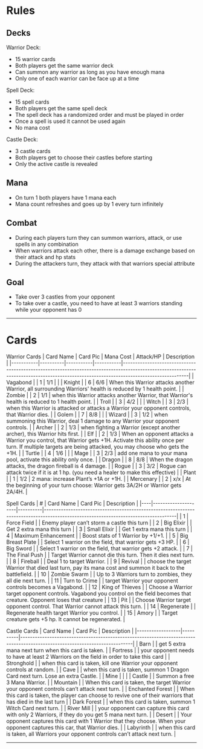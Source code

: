 # Rules

## Decks
Warrior Deck: 
- 15 warrior cards
- Both players get the same warrior deck
- Can summon any warrior as long as you have enough mana
- Only one of each warrior can be face up at a time

Spell Deck:
- 15 spell cards
- Both players get the same spell deck
- The spell deck has a randomized order and must be played in order
- Once a spell is used it cannot be used again
- No mana cost

Castle Deck:
- 3 castle cards
- Both players get to choose their castles before starting
- Only the active castle is revealed

## Mana
- On turn 1 both players have 1 mana each
- Mana count refreshes and goes up by 1 every turn infinitely

## Combat
- During each players turn they can summon warriors, attack, or use spells in any combination
- When warriors attack each other, there is a damage exchange based on their attack and hp stats
- During the attackers turn, they attack with that warriors special attribute

## Goal
- Take over 3 castles from your opponent
- To take over a castle, you need to have at least 3 warriors standing while your opponent has 0

---

# Cards
Warrior Cards
| Card Name | Card Pic | Mana Cost | Attack/HP | Description                                                                                                                                                                           |
|-----------|----------|-----------|-----------|---------------------------------------------------------------------------------------------------------------------------------------------------------------------------------------|
| Vagabond  |          | 1         | 1/1       |                                                                                                                                                                                       |
| Knight    |          | 6         | 6/6       | When this Warrior attacks another Warrior, all surrounding Warriors' health is reduced by 1 health point.                                                                             |
| Zombie    |          | 2         | 1/1       | when this Warrior attacks another Warrior, that Warrior's health is reduced to 1 health point.                                                                                        |
| Troll     |          | 3         | 4/2       |                                                                                                                                                                                       |
| Witch     |          | 3         | 2/3       | when this Warrior is attacked or attacks a Warrior your opponent controls, that Warrior dies.                                                                                         |
| Golem     |          | 7         | 8/8       |                                                                                                                                                                                       |
| Wizard    |          | 3         | 1/2       | when summoning this Warrior, deal 1 damage to any Warrior your opponent controls.                                                                                                     |
| Archer    |          | 2         | 1/3       | when fighting a Warrior (except another archer), this Warrior hits first.                                                                                                             |
| Elf       |          | 2         | 1/3       | When an opponent attacks a Warrior you control, that Warrior gets +1H.  Activate this ability once per turn. If multiple targets are being attacked, you may choose who gets the +1H. |
| Turtle    |          | 4         | 1/6       |                                                                                                                                                                                       |
| Mage      |          | 3         | 2/3       | add one mana to your mana pool, activate this ability only once.                                                                                                                      |
| Dragon    |          | 8         | 8/8       | When the dragon attacks, the dragon fireball is 4 damage.                                                                                                                             |
| Rogue     |          | 3         | 3/2       | Rogue can attack twice if it is at 1 hp. (you need a healer to make this effective)                                                                                                   |
| Plant     |          | 1         | 1/2       | 2 mana: increase Plant’s +1A or +1H.                                                                                                                                                  |
| Mercenary |          | 2         | x/x       | At the beginning of your turn choose: Warrior gets 3A/2H or Warrior gets 2A/4H.                                                                                                       |

Spell Cards
| #  | Card Name           | Card Pic | Description                                                                                                                        |
|----|---------------------|----------|------------------------------------------------------------------------------------------------------------------------------------|
| 1  | Force Field         |          | Enemy player can’t storm a castle this turn                                                                                        |
| 2  | Big Elixir          |          | Get 2 extra mana this turn                                                                                                         |
| 3  | Small Elixir        |          | Get 1 extra mana this turn                                                                                                         |
| 4  | Maximum Enhancement |          | Boost stats of 1 Warrior by +1/+1.                                                                                                 |
| 5  | Big Breast Plate    |          | Select 1 warrior on the field, that warrior gets +3 HP.                                                                            |
| 6  | Big Sword           |          | Select 1 warrior on the field, that warrior gets +2 attack.                                                                        |
| 7  | The Final Push      |          | Target Warrior cannot die this turn. Then it dies next turn.                                                                       |
| 8  | Fireball            |          | Deal 1 to target Warrior.                                                                                                          |
| 9  | Revival             |          | choose the target Warrior that died last turn, pay its mana cost and summon it back to the battlefield.                            |
| 10 | Zombie Swarm        |          | Up to 3 Warriors turn to zombies, they all die next turn.                                                                          |
| 11 | Turn to Crime       |          | target Warrior your opponent controls becomes a Vagabond.                                                                          |
| 12 | King of Thieves     |          | Choose a Warrior target opponent controls. Vagabond you control on the field becomes that creature.  Opponent loses that creature  |
| 13 | Pit                 |          | Choose Warrior target opponent control. That Warrior cannot attack this turn.                                                      |
| 14 | Regenerate          |          | Regenerate health target Warrior you control.                                                                                      |
| 15 | Amory               |          | Target creature gets +5 hp. It cannot be regenerated.                                                                              |

Castle Cards
| Card Name        | Card Pic | Description                                                                                                                |
|------------------|----------|----------------------------------------------------------------------------------------------------------------------------|
| Barn             |          | get 5 extra mana next turn when this card is taken.                                                                        |
| Fortress         |          | your opponent needs to have at least 2 Warriors on the field in order to take this card                                    |
| Stronghold       |          | when this card is taken, kill one Warrior your opponent controls at random.                                                |
| Cave             |          | when this card is taken, summon 1 Dragon Card next turn.  Lose an extra Castle.                                            |
| Mine             |          |                                                                                                                            |
| Castle           |          | Summon a free 3 Mana Warrior.                                                                                              |
| Mountain         |          | When this card is taken, the target Warrior your opponent controls can’t attack next turn.                                 |
| Enchanted Forest |          | When this card is taken, the player can choose to revive one of their warriors that has died in the last turn              |
| Dark Forest      |          | when this card is taken, summon 1 Witch Card next turn.                                                                    |
| River Mill       |          | your opponent can capture this card with only 2 Warriors, if they do you get 5 mana next turn.                             |
| Desert           |          | Your opponent captures this card with 1 Warrior that they choose. When your opponent captures this car, that Warrior dies. |
| Labyrinth        |          | when this card is taken, all Warriors your opponent controls can’t attack next turn.                                       |

---
